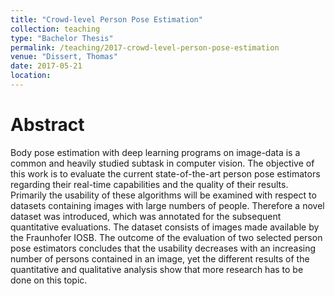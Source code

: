 ```yaml
---
title: "Crowd-level Person Pose Estimation"
collection: teaching
type: "Bachelor Thesis"
permalink: /teaching/2017-crowd-level-person-pose-estimation
venue: "Dissert, Thomas"
date: 2017-05-21
location: 
---
```


Abstract
======

Body pose estimation with deep learning programs on image-data is a common and heavily studied subtask in computer vision. The objective of this work is to evaluate the current state-of-the-art person pose estimators regarding their real-time capabilities and the quality of their results. Primarily the usability of these algorithms will be examined with respect to datasets containing images with large numbers of people. Therefore a novel dataset was introduced, which was annotated for the subsequent quantitative evaluations. The dataset consists of images made available by the Fraunhofer IOSB. The outcome of the evaluation of two selected person pose estimators concludes that the usability decreases with an increasing number of persons contained in an image, yet the different results of the quantitative and qualitative analysis show that more research has to be done on this topic.
